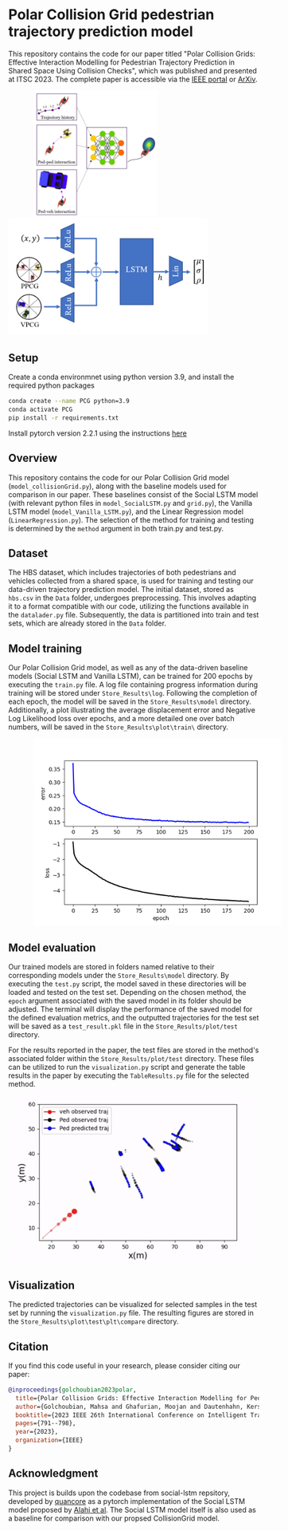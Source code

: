# Polar Collision Grid pedestrian trajectory prediction model

This repository contains the code for our paper titled "Polar Collision Grids: Effective Interaction Modelling for Pedestrian Trajectory Prediction in Shared Space Using Collision Checks",  which was published and presented at ITSC 2023. The complete paper is accessible via the [IEEE portal](https://ieeexplore.ieee.org/abstract/document/10422509) or [ArXiv](https://arxiv.org/abs/2308.06654).


<div style="display: inline-block;">
    <img src="https://github.com/Golchoubian/PolarCollisionGrid-PedestrianTrajectoryPrediction/blob/master/figure/RelatedInfo.png" alt="Related Info" width="250" hspace="50"> 
   <img src="https://github.com/Golchoubian/PolarCollisionGrid-PedestrianTrajectoryPrediction/blob/master/figure/OveralFramework.png" alt="Overall Framework" width="400">
</div>



## Setup

Create a conda environmnet using python version 3.9, and install the required python packages
```bash
conda create --name PCG python=3.9
conda activate PCG
pip install -r requirements.txt
```
Install pytorch version 2.2.1 using the instructions [here](https://pytorch.org/get-started/locally/)

## Overview

This repository contains the code for our Polar Collision Grid model (`model_collisionGrid.py`), along with the baseline models used for comparison in our paper. These baselines consist of the Social LSTM model (with relevant python files in `model_SocialLSTM.py` and `grid.py`), the Vanilla LSTM model (`model_Vanilla_LSTM.py`), and the Linear Regression model (`LinearRegression.py`). The selection of the method for training and testing is determined by the `method` argument in both train.py and test.py.

## Dataset

The HBS dataset, which includes trajectories of both pedestrians and vehicles collected from a shared space, is used for training and testing our data-driven trajectory prediction model. The initial dataset, stored as `hbs.csv` in the `Data` folder, undergoes preprocessing. This involves adapting it to a format compatible with our code, utilizing the functions available in the `datalader.py` file. Subsequently, the data is partitioned into train and test sets, which are already stored in the `Data` folder.

## Model training

Our Polar Collision Grid model, as well as any of the data-driven baseline models (Social LSTM and Vanilla LSTM), can be trained for 200 epochs by executing the `train.py` file. A log file containing progress information during training will be stored under `Store_Results\log`. Following the completion of each epoch, the model will be saved in the `Store_Results\model` directory. Additionally, a plot illustrating the average displacement error and Negative Log Likelihood loss over epochs, and a more detailed one over batch numbers, will be saved in the `Store_Results\plot\train\` directory.


<div style="display: inline-block;">
    <img src="https://github.com/Golchoubian/PolarCollisionGrid-PedestrianTrajectoryPrediction/blob/master/figure/loss_plot_epoch.png" alt="Related Info" width="500" hspace="50"> 
</div>

## Model evaluation

Our trained models are stored in folders named relative to their corresponding models under the `Store_Results\model` directory. By executing the `test.py` script, the model saved in these directories will be loaded and tested on the test set. Depending on the chosen method, the `epoch` argument associated with the saved model in its folder should be adjusted. The terminal will display the performance of the saved model for the defined evaluation metrics, and the outputted trajectories for the test set will be saved as a `test_result.pkl` file in the `Store_Results/plot/test` directory.

For the results reported in the paper, the test files are stored in the method's associated folder within the `Store_Results/plot/test` directory. These files can be utilized to run the `visualization.py` script and generate the table results in the paper by executing the `TableResults.py` file for the selected method.

<div style="display: flex; justify-content: center;">
  <img src="https://github.com/Golchoubian/PolarCollisionGrid-PedestrianTrajectoryPrediction/blob/master/figure/gif.gif" alt="GIF 1" width="500">
</div>



## Visualization
The predicted trajectories can be visualized for selected samples in the test set by running the `visualization.py` file. The resulting figures are stored in the `Store_Results\plot\test\plt\compare` directory.

## Citation

If you find this code useful in your research, please consider citing our paper:

```bibtex
@inproceedings{golchoubian2023polar,
  title={Polar Collision Grids: Effective Interaction Modelling for Pedestrian Trajectory Prediction in Shared Space Using Collision Checks},
  author={Golchoubian, Mahsa and Ghafurian, Moojan and Dautenhahn, Kerstin and Azad, Nasser Lashgarian},
  booktitle={2023 IEEE 26th International Conference on Intelligent Transportation Systems (ITSC)},
  pages={791--798},
  year={2023},
  organization={IEEE}
}
```

## Acknowledgment
This project is builds upon the codebase from social-lstm repsitory,
developed by [quancore](https://github.com/quancore/social-lstm) as a pytorch implementation of the Social LSTM model proposed by [Alahi et al](https://cvgl.stanford.edu/papers/CVPR16_Social_LSTM.pdf).
The Social LSTM model itself is also used as a baseline for comparison with our propsed CollisionGrid model.
